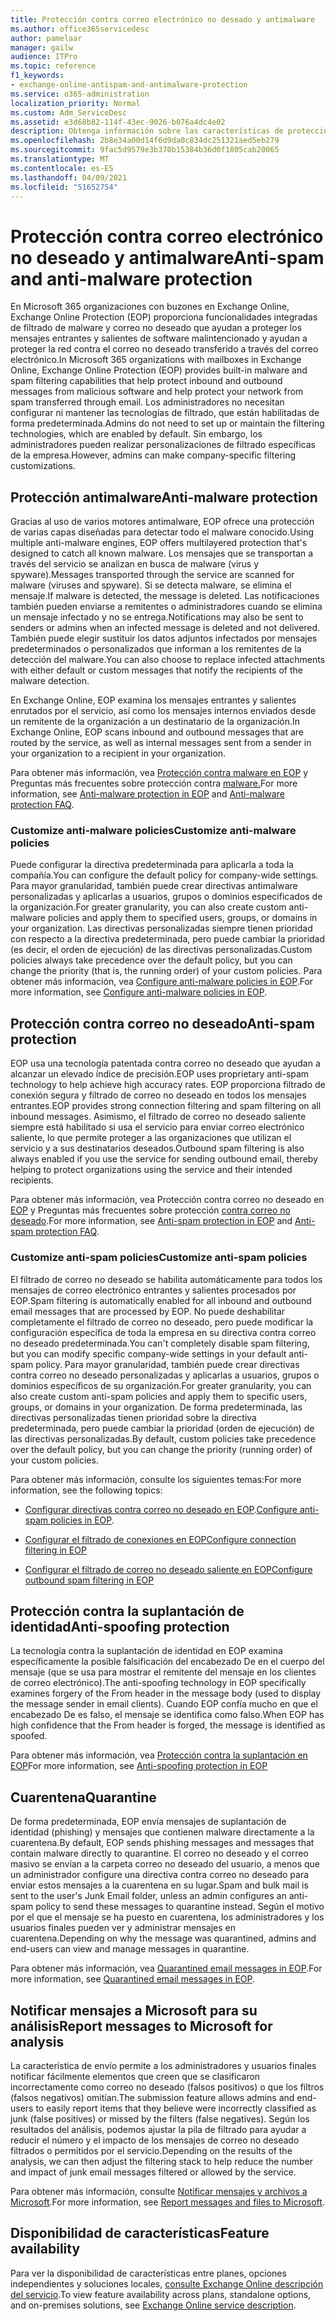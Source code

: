 ```yaml
---
title: Protección contra correo electrónico no deseado y antimalware
ms.author: office365servicedesc
author: pamelaar
manager: gailw
audience: ITPro
ms.topic: reference
f1_keywords:
- exchange-online-antispam-and-antimalware-protection
ms.service: o365-administration
localization_priority: Normal
ms.custom: Adm_ServiceDesc
ms.assetid: e3d68b82-114f-43ec-9026-b076a4dc4e02
description: Obtenga información sobre las características de protección contra correo no deseado y antimalware que están disponibles en Microsoft 365 organizaciones con Exchange Online buzones de correo.
ms.openlocfilehash: 2b8e34a00d14f6d9da0c834dc251321aed5eb279
ms.sourcegitcommit: 9fac5d9579e3b370b15384b36d0f1805cab20065
ms.translationtype: MT
ms.contentlocale: es-ES
ms.lasthandoff: 04/09/2021
ms.locfileid: "51652754"
---
```

# <a name="anti-spam-and-anti-malware-protection"></a><span data-ttu-id="a3329-103">Protección contra correo electrónico no deseado y antimalware</span><span class="sxs-lookup"><span data-stu-id="a3329-103">Anti-spam and anti-malware protection</span></span>

<span data-ttu-id="a3329-104">En Microsoft 365 organizaciones con buzones en Exchange Online, Exchange Online Protection (EOP) proporciona funcionalidades integradas de filtrado de malware y correo no deseado que ayudan a proteger los mensajes entrantes y salientes de software malintencionado y ayudan a proteger la red contra el correo no deseado transferido a través del correo electrónico.</span><span class="sxs-lookup"><span data-stu-id="a3329-104">In Microsoft 365 organizations with mailboxes in Exchange Online, Exchange Online Protection (EOP) provides built-in malware and spam filtering capabilities that help protect inbound and outbound messages from malicious software and help protect your network from spam transferred through email.</span></span> <span data-ttu-id="a3329-105">Los administradores no necesitan configurar ni mantener las tecnologías de filtrado, que están habilitadas de forma predeterminada.</span><span class="sxs-lookup"><span data-stu-id="a3329-105">Admins do not need to set up or maintain the filtering technologies, which are enabled by default.</span></span> <span data-ttu-id="a3329-106">Sin embargo, los administradores pueden realizar personalizaciones de filtrado específicas de la empresa.</span><span class="sxs-lookup"><span data-stu-id="a3329-106">However, admins can make company-specific filtering customizations.</span></span>

## <a name="anti-malware-protection"></a><span data-ttu-id="a3329-107">Protección antimalware</span><span class="sxs-lookup"><span data-stu-id="a3329-107">Anti-malware protection</span></span>

<span data-ttu-id="a3329-108">Gracias al uso de varios motores antimalware, EOP ofrece una protección de varias capas diseñadas para detectar todo el malware conocido.</span><span class="sxs-lookup"><span data-stu-id="a3329-108">Using multiple anti-malware engines, EOP offers multilayered protection that's designed to catch all known malware.</span></span> <span data-ttu-id="a3329-109">Los mensajes que se transportan a través del servicio se analizan en busca de malware (virus y spyware).</span><span class="sxs-lookup"><span data-stu-id="a3329-109">Messages transported through the service are scanned for malware (viruses and spyware).</span></span> <span data-ttu-id="a3329-110">Si se detecta malware, se elimina el mensaje.</span><span class="sxs-lookup"><span data-stu-id="a3329-110">If malware is detected, the message is deleted.</span></span> <span data-ttu-id="a3329-111">Las notificaciones también pueden enviarse a remitentes o administradores cuando se elimina un mensaje infectado y no se entrega.</span><span class="sxs-lookup"><span data-stu-id="a3329-111">Notifications may also be sent to senders or admins when an infected message is deleted and not delivered.</span></span> <span data-ttu-id="a3329-112">También puede elegir sustituir los datos adjuntos infectados por mensajes predeterminados o personalizados que informan a los remitentes de la detección del malware.</span><span class="sxs-lookup"><span data-stu-id="a3329-112">You can also choose to replace infected attachments with either default or custom messages that notify the recipients of the malware detection.</span></span>

<span data-ttu-id="a3329-113">En Exchange Online, EOP examina los mensajes entrantes y salientes enrutados por el servicio, así como los mensajes internos enviados desde un remitente de la organización a un destinatario de la organización.</span><span class="sxs-lookup"><span data-stu-id="a3329-113">In Exchange Online, EOP scans inbound and outbound messages that are routed by the service, as well as internal messages sent from a sender in your organization to a recipient in your organization.</span></span>

<span data-ttu-id="a3329-114">Para obtener más información, vea [Protección contra malware en EOP](/microsoft-365/security/office-365-security/anti-malware-protection) y Preguntas más frecuentes sobre protección contra [malware.](/microsoft-365/security/office-365-security/anti-malware-protection-faq-eop)</span><span class="sxs-lookup"><span data-stu-id="a3329-114">For more information, see [Anti-malware protection in EOP](/microsoft-365/security/office-365-security/anti-malware-protection) and [Anti-malware protection FAQ](/microsoft-365/security/office-365-security/anti-malware-protection-faq-eop).</span></span>

### <a name="customize-anti-malware-policies"></a><span data-ttu-id="a3329-115">Customize anti-malware policies</span><span class="sxs-lookup"><span data-stu-id="a3329-115">Customize anti-malware policies</span></span>

<span data-ttu-id="a3329-116">Puede configurar la directiva predeterminada para aplicarla a toda la compañía.</span><span class="sxs-lookup"><span data-stu-id="a3329-116">You can configure the default policy for company-wide settings.</span></span> <span data-ttu-id="a3329-117">Para mayor granularidad, también puede crear directivas antimalware personalizadas y aplicarlas a usuarios, grupos o dominios especificados de la organización.</span><span class="sxs-lookup"><span data-stu-id="a3329-117">For greater granularity, you can also create custom anti-malware policies and apply them to specified users, groups, or domains in your organization.</span></span> <span data-ttu-id="a3329-118">Las directivas personalizadas siempre tienen prioridad con respecto a la directiva predeterminada, pero puede cambiar la prioridad (es decir, el orden de ejecución) de las directivas personalizadas.</span><span class="sxs-lookup"><span data-stu-id="a3329-118">Custom policies always take precedence over the default policy, but you can change the priority (that is, the running order) of your custom policies.</span></span> <span data-ttu-id="a3329-119">Para obtener más información, vea [Configure anti-malware policies in EOP](/microsoft-365/security/office-365-security/configure-anti-malware-policies).</span><span class="sxs-lookup"><span data-stu-id="a3329-119">For more information, see [Configure anti-malware policies in EOP](/microsoft-365/security/office-365-security/configure-anti-malware-policies).</span></span>

## <a name="anti-spam-protection"></a><span data-ttu-id="a3329-120">Protección contra correo no deseado</span><span class="sxs-lookup"><span data-stu-id="a3329-120">Anti-spam protection</span></span>

<span data-ttu-id="a3329-121">EOP usa una tecnología patentada contra correo no deseado que ayudan a alcanzar un elevado índice de precisión.</span><span class="sxs-lookup"><span data-stu-id="a3329-121">EOP uses proprietary anti-spam technology to help achieve high accuracy rates.</span></span> <span data-ttu-id="a3329-122">EOP proporciona filtrado de conexión segura y filtrado de correo no deseado en todos los mensajes entrantes.</span><span class="sxs-lookup"><span data-stu-id="a3329-122">EOP provides strong connection filtering and spam filtering on all inbound messages.</span></span> <span data-ttu-id="a3329-123">Asimismo, el filtrado de correo no deseado saliente siempre está habilitado si usa el servicio para enviar correo electrónico saliente, lo que permite proteger a las organizaciones que utilizan el servicio y a sus destinatarios deseados.</span><span class="sxs-lookup"><span data-stu-id="a3329-123">Outbound spam filtering is also always enabled if you use the service for sending outbound email, thereby helping to protect organizations using the service and their intended recipients.</span></span>

<span data-ttu-id="a3329-124">Para obtener más información, vea Protección contra correo no deseado en [EOP](/microsoft-365/security/office-365-security/anti-spam-protection) y Preguntas más frecuentes sobre protección [contra correo no deseado](/microsoft-365/security/office-365-security/anti-spam-protection-faq).</span><span class="sxs-lookup"><span data-stu-id="a3329-124">For more information, see [Anti-spam protection in EOP](/microsoft-365/security/office-365-security/anti-spam-protection) and [Anti-spam protection FAQ](/microsoft-365/security/office-365-security/anti-spam-protection-faq).</span></span>

### <a name="customize-anti-spam-policies"></a><span data-ttu-id="a3329-125">Customize anti-spam policies</span><span class="sxs-lookup"><span data-stu-id="a3329-125">Customize anti-spam policies</span></span>

<span data-ttu-id="a3329-126">El filtrado de correo no deseado se habilita automáticamente para todos los mensajes de correo electrónico entrantes y salientes procesados por EOP.</span><span class="sxs-lookup"><span data-stu-id="a3329-126">Spam filtering is automatically enabled for all inbound and outbound email messages that are processed by EOP.</span></span> <span data-ttu-id="a3329-127">No puede deshabilitar completamente el filtrado de correo no deseado, pero puede modificar la configuración específica de toda la empresa en su directiva contra correo no deseado predeterminada.</span><span class="sxs-lookup"><span data-stu-id="a3329-127">You can't completely disable spam filtering, but you can modify specific company-wide settings in your default anti-spam policy.</span></span> <span data-ttu-id="a3329-128">Para mayor granularidad, también puede crear directivas contra correo no deseado personalizadas y aplicarlas a usuarios, grupos o dominios específicos de su organización.</span><span class="sxs-lookup"><span data-stu-id="a3329-128">For greater granularity, you can also create custom anti-spam policies and apply them to specific users, groups, or domains in your organization.</span></span> <span data-ttu-id="a3329-129">De forma predeterminada, las directivas personalizadas tienen prioridad sobre la directiva predeterminada, pero puede cambiar la prioridad (orden de ejecución) de las directivas personalizadas.</span><span class="sxs-lookup"><span data-stu-id="a3329-129">By default, custom policies take precedence over the default policy, but you can change the priority (running order) of your custom policies.</span></span>

<span data-ttu-id="a3329-130">Para obtener más información, consulte los siguientes temas:</span><span class="sxs-lookup"><span data-stu-id="a3329-130">For more information, see the following topics:</span></span>

- <span data-ttu-id="a3329-131">[Configurar directivas contra correo no deseado en EOP](/microsoft-365/security/office-365-security/configure-your-spam-filter-policies).</span><span class="sxs-lookup"><span data-stu-id="a3329-131">[Configure anti-spam policies in EOP](/microsoft-365/security/office-365-security/configure-your-spam-filter-policies).</span></span>

- [<span data-ttu-id="a3329-132">Configurar el filtrado de conexiones en EOP</span><span class="sxs-lookup"><span data-stu-id="a3329-132">Configure connection filtering in EOP</span></span>](/microsoft-365/security/office-365-security/configure-the-connection-filter-policy)

- [<span data-ttu-id="a3329-133">Configurar el filtrado de correo no deseado saliente en EOP</span><span class="sxs-lookup"><span data-stu-id="a3329-133">Configure outbound spam filtering in EOP</span></span>](/microsoft-365/security/office-365-security/configure-the-outbound-spam-policy)

## <a name="anti-spoofing-protection"></a><span data-ttu-id="a3329-134">Protección contra la suplantación de identidad</span><span class="sxs-lookup"><span data-stu-id="a3329-134">Anti-spoofing protection</span></span>

<span data-ttu-id="a3329-135">La tecnología contra la suplantación de identidad en EOP examina específicamente la posible falsificación del encabezado De en el cuerpo del mensaje (que se usa para mostrar el remitente del mensaje en los clientes de correo electrónico).</span><span class="sxs-lookup"><span data-stu-id="a3329-135">The anti-spoofing technology in EOP specifically examines forgery of the From header in the message body (used to display the message sender in email clients).</span></span> <span data-ttu-id="a3329-136">Cuando EOP confía mucho en que el encabezado De es falso, el mensaje se identifica como falso.</span><span class="sxs-lookup"><span data-stu-id="a3329-136">When EOP has high confidence that the From header is forged, the message is identified as spoofed.</span></span>

<span data-ttu-id="a3329-137">Para obtener más información, vea [Protección contra la suplantación en EOP](/microsoft-365/security/office-365-security/anti-spoofing-protection)</span><span class="sxs-lookup"><span data-stu-id="a3329-137">For more information, see [Anti-spoofing protection in EOP](/microsoft-365/security/office-365-security/anti-spoofing-protection)</span></span>

## <a name="quarantine"></a><span data-ttu-id="a3329-138">Cuarentena</span><span class="sxs-lookup"><span data-stu-id="a3329-138">Quarantine</span></span>

<span data-ttu-id="a3329-139">De forma predeterminada, EOP envía mensajes de suplantación de identidad (phishing) y mensajes que contienen malware directamente a la cuarentena.</span><span class="sxs-lookup"><span data-stu-id="a3329-139">By default, EOP sends phishing messages and messages that contain malware directly to quarantine.</span></span> <span data-ttu-id="a3329-140">El correo no deseado y el correo masivo se envían a la carpeta correo no deseado del usuario, a menos que un administrador configure una directiva contra correo no deseado para enviar estos mensajes a la cuarentena en su lugar.</span><span class="sxs-lookup"><span data-stu-id="a3329-140">Spam and bulk mail is sent to the user's Junk Email folder, unless an admin configures an anti-spam policy to send these messages to quarantine instead.</span></span> <span data-ttu-id="a3329-141">Según el motivo por el que el mensaje se ha puesto en cuarentena, los administradores y los usuarios finales pueden ver y administrar mensajes en cuarentena.</span><span class="sxs-lookup"><span data-stu-id="a3329-141">Depending on why the message was quarantined, admins and end-users can view and manage messages in quarantine.</span></span>

<span data-ttu-id="a3329-142">Para obtener más información, vea [Quarantined email messages in EOP](/microsoft-365/security/office-365-security/quarantine-email-messages).</span><span class="sxs-lookup"><span data-stu-id="a3329-142">For more information, see [Quarantined email messages in EOP](/microsoft-365/security/office-365-security/quarantine-email-messages).</span></span>

## <a name="report-messages-to-microsoft-for-analysis"></a><span data-ttu-id="a3329-143">Notificar mensajes a Microsoft para su análisis</span><span class="sxs-lookup"><span data-stu-id="a3329-143">Report messages to Microsoft for analysis</span></span>

<span data-ttu-id="a3329-144">La característica de envío permite a los administradores y usuarios finales notificar fácilmente elementos que creen que se clasificaron incorrectamente como correo no deseado (falsos positivos) o que los filtros (falsos negativos) omitían.</span><span class="sxs-lookup"><span data-stu-id="a3329-144">The submission feature allows admins and end-users to easily report items that they believe were incorrectly classified as junk (false positives) or missed by the filters (false negatives).</span></span> <span data-ttu-id="a3329-145">Según los resultados del análisis, podemos ajustar la pila de filtrado para ayudar a reducir el número y el impacto de los mensajes de correo no deseado filtrados o permitidos por el servicio.</span><span class="sxs-lookup"><span data-stu-id="a3329-145">Depending on the results of the analysis, we can then adjust the filtering stack to help reduce the number and impact of junk email messages filtered or allowed by the service.</span></span>

<span data-ttu-id="a3329-146">Para obtener más información, consulte [Notificar mensajes y archivos a Microsoft](/microsoft-365/security/office-365-security/report-junk-email-messages-to-microsoft).</span><span class="sxs-lookup"><span data-stu-id="a3329-146">For more information, see [Report messages and files to Microsoft](/microsoft-365/security/office-365-security/report-junk-email-messages-to-microsoft).</span></span>

## <a name="feature-availability"></a><span data-ttu-id="a3329-147">Disponibilidad de características</span><span class="sxs-lookup"><span data-stu-id="a3329-147">Feature availability</span></span>

<span data-ttu-id="a3329-148">Para ver la disponibilidad de características entre planes, opciones independientes y soluciones locales, [consulte Exchange Online descripción del servicio](exchange-online-service-description.md).</span><span class="sxs-lookup"><span data-stu-id="a3329-148">To view feature availability across plans, standalone options, and on-premises solutions, see [Exchange Online service description](exchange-online-service-description.md).</span></span>